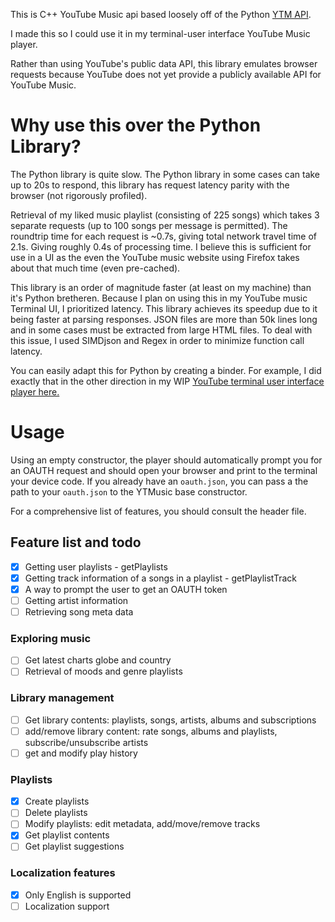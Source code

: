 This is C++ YouTube Music api based loosely off of the Python [YTM API](https://github.com/sigma67/ytmusicapi/tree/621584be3ca28d19667fc7c6353fab9ff09b7fa6).

I made this so I could use it in my terminal-user interface YouTube Music player.  

Rather than using YouTube's public data API, this library emulates browser requests because YouTube does not yet provide a publicly available API for YouTube Music.  

# Why use this over the Python Library?

The Python library is quite slow.  The Python library in some cases can take up to 20s to respond, this library has request latency parity with the browser (not rigorously profiled).

Retrieval of my liked music playlist (consisting of 225 songs) which takes 3 separate requests (up to 100 songs per message is permitted).  The roundtrip time for each request is ~0.7s, giving total network travel time of 2.1s.  Giving roughly 0.4s of processing time.  I believe this is sufficient for use in a UI as the even the YouTube music website using Firefox takes about that much time (even pre-cached).   

This library is an order of magnitude faster (at least on my machine) than it's Python bretheren.  Because I plan on using this in my YouTube music Terminal UI, I prioritized latency.  This library achieves its speedup due to it being faster at parsing responses.  JSON files are more than 50k lines long and in some cases must be extracted from large HTML files.  To deal with this issue, I used SIMDjson and Regex in order to minimize function call latency.  

You can easily adapt this for Python by creating a binder.  For example, I did exactly that in the other direction in my WIP [YouTube terminal user interface player here.](https://github.com/MarcoSin42/yay-tui/blob/7eba5eb558fd7451e7caf5912be83510d7612d86/src/py_wraps/python_wrappers.cpp)

# Usage

Using an empty constructor, the player should automatically prompt you for an OAUTH request and should open your browser and print to the terminal your device code.  If you already have an `oauth.json`, you can pass a the path to your `oauth.json` to the YTMusic base constructor.

For a comprehensive list of features, you should consult the header file.

## Feature list and todo

- [x] Getting user playlists - getPlaylists
- [x] Getting track information of a songs in a playlist - getPlaylistTrack
- [x] A way to prompt the user to get an OAUTH token
- [ ] Getting artist information
- [ ] Retrieving song meta data

### Exploring music
- [ ] Get latest charts globe and country
- [ ] Retrieval of moods and genre playlists

### Library management
- [ ] Get library contents: playlists, songs, artists, albums and subscriptions
- [ ] add/remove library content: rate songs, albums and playlists, subscribe/unsubscribe artists
- [ ] get and modify play history

### Playlists
- [x] Create playlists
- [ ] Delete playlists
- [ ] Modify playlists: edit metadata, add/move/remove tracks
- [x] Get playlist contents
- [ ] Get playlist suggestions

### Localization features
- [x] Only English is supported
- [ ] Localization support
